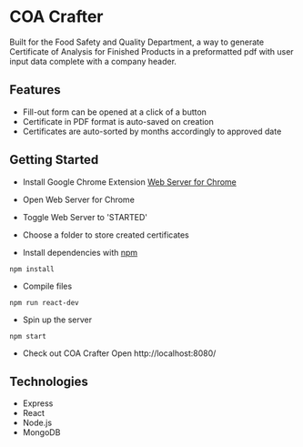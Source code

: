# COA Crafter

Built for the Food Safety and Quality Department, a way to generate Certificate of Analysis for Finished Products in a preformatted pdf with user input data complete with a company header.

## Features
- Fill-out form can be opened at a click of a button
- Certificate in PDF format is auto-saved on creation
- Certificates are auto-sorted by months accordingly to approved date

## Getting Started

- Install Google Chrome Extension [Web Server for Chrome](https://bit.ly/3oh9Z5p)
- Open Web Server for Chrome
- Toggle Web Server to 'STARTED'
- Choose a folder to store created certificates

- Install dependencies with [npm](https://docs.npmjs.com/)
```
npm install
```
- Compile files
```
npm run react-dev
```
- Spin up the server
```
npm start
```
- Check out COA Crafter
Open http://localhost:8080/


## Technologies
- Express
- React
- Node.js
- MongoDB